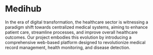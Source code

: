 # Medihub
In the era of digital transformation, the healthcare sector is witnessing a paradigm shift towards centralized medical systems, aiming to enhance patient care, streamline processes, and improve overall healthcare outcomes.
Our project embodies this evolution by introducing a comprehensive web-based platform designed to revolutionize medical record management, health monitoring, and disease detection.
